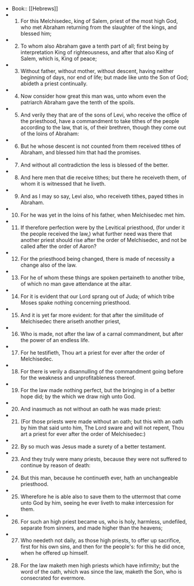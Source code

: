 - Book:: [[Hebrews]]
- 1. For this Melchisedec, king of Salem, priest of the most high God, who met Abraham returning from the slaughter of the kings, and blessed him;
- 2. To whom also Abraham gave a tenth part of all; first being by interpretation King of righteousness, and after that also King of Salem, which is, King of peace;
- 3. Without father, without mother, without descent, having neither beginning of days, nor end of life; but made like unto the Son of God; abideth a priest continually.
- 4. Now consider how great this man was, unto whom even the patriarch Abraham gave the tenth of the spoils.
- 5. And verily they that are of the sons of Levi, who receive the office of the priesthood, have a commandment to take tithes of the people according to the law, that is, of their brethren, though they come out of the loins of Abraham:
- 6. But he whose descent is not counted from them received tithes of Abraham, and blessed him that had the promises.
- 7. And without all contradiction the less is blessed of the better.
- 8. And here men that die receive tithes; but there he receiveth them, of whom it is witnessed that he liveth.
- 9. And as I may so say, Levi also, who receiveth tithes, payed tithes in Abraham.
- 10. For he was yet in the loins of his father, when Melchisedec met him.
- 11. If therefore perfection were by the Levitical priesthood, (for under it the people received the law,) what further need was there that another priest should rise after the order of Melchisedec, and not be called after the order of Aaron?
- 12. For the priesthood being changed, there is made of necessity a change also of the law.
- 13. For he of whom these things are spoken pertaineth to another tribe, of which no man gave attendance at the altar.
- 14. For it is evident that our Lord sprang out of Juda; of which tribe Moses spake nothing concerning priesthood.
- 15. And it is yet far more evident: for that after the similitude of Melchisedec there ariseth another priest,
- 16. Who is made, not after the law of a carnal commandment, but after the power of an endless life.
- 17. For he testifieth, Thou art a priest for ever after the order of Melchisedec.
- 18. For there is verily a disannulling of the commandment going before for the weakness and unprofitableness thereof.
- 19. For the law made nothing perfect, but the bringing in of a better hope did; by the which we draw nigh unto God.
- 20. And inasmuch as not without an oath he was made priest:
- 21. (For those priests were made without an oath; but this with an oath by him that said unto him, The Lord sware and will not repent, Thou art a priest for ever after the order of Melchisedec:)
- 22. By so much was Jesus made a surety of a better testament.
- 23. And they truly were many priests, because they were not suffered to continue by reason of death:
- 24. But this man, because he continueth ever, hath an unchangeable priesthood.
- 25. Wherefore he is able also to save them to the uttermost that come unto God by him, seeing he ever liveth to make intercession for them.
- 26. For such an high priest became us, who is holy, harmless, undefiled, separate from sinners, and made higher than the heavens;
- 27. Who needeth not daily, as those high priests, to offer up sacrifice, first for his own sins, and then for the people's: for this he did once, when he offered up himself.
- 28. For the law maketh men high priests which have infirmity; but the word of the oath, which was since the law, maketh the Son, who is consecrated for evermore.
